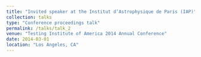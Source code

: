 ```yaml
---
title: "Invited speaker at the Institut d’Astrophysique de Paris (IAP)"
collection: talks
type: "Conference proceedings talk"
permalink: /talks/talk_2
venue: "Testing Institute of America 2014 Annual Conference"
date: 2014-03-01
location: "Los Angeles, CA"
---
```



